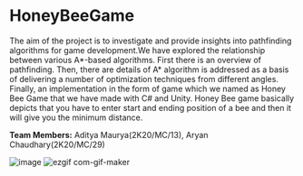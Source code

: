 # HoneyBeeGame
The aim of the project is to investigate and provide insights into pathfinding algorithms for game development.We have explored the relationship between various A*-based algorithms. First there is an overview of pathfinding. Then, there are details of A* algorithm is addressed as a basis of delivering a number of optimization techniques from different angles. Finally, an implementation in the form of game which we named as Honey Bee Game that we have made with C# and Unity. Honey Bee game basically depicts that you have to enter start and ending position of a bee and then it will give you the minimum distance.

<b>Team Members:</b> Aditya Maurya(2K20/MC/13), Aryan Chaudhary(2K20/MC/29)

![image](https://user-images.githubusercontent.com/67590424/119380018-cf800500-bcdd-11eb-8589-4e84d52d79ec.png)  ![ezgif com-gif-maker](https://user-images.githubusercontent.com/67590424/119382464-aa8c9180-bcdf-11eb-926a-5c1e05e88e8a.gif)

